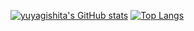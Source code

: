 [![yuyagishita's GitHub stats](https://github-readme-stats.vercel.app/api?username=yuyagishita)](https://github.com/anuraghazra/github-readme-stats)
[![Top Langs](https://github-readme-stats.vercel.app/api/top-langs/?username=yuyagishita)](https://github.com/anuraghazra/github-readme-stats)
